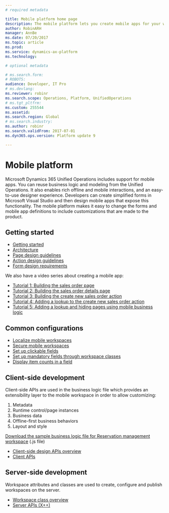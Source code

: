 ```yaml
---
# required metadata

title: Mobile platform home page
description: The mobile platform lets you create mobile apps for your workspaces.
author: RobinARH
manager: AnnBe
ms.date: 07/20/2017
ms.topic: article
ms.prod: 
ms.service: dynamics-ax-platform
ms.technology: 

# optional metadata

# ms.search.form: 
# ROBOTS: 
audience: Developer, IT Pro
# ms.devlang: 
ms.reviewer: robinr
ms.search.scope: Operations, Platform, UnifiedOperations
# ms.tgt_pltfrm: 
ms.custom: 255544
ms.assetid: 
ms.search.region: Global
# ms.search.industry: 
ms.author: robinr
ms.search.validFrom: 2017-07-01
ms.dyn365.ops.version: Platform update 9

---
```


# Mobile platform

Microsoft Dynamics 365 Unified Operations includes support for mobile apps. You can reuse business logic and modeling from the Unified Operations. It also enables rich offline and mobile interactions, and an easy-to-use designer experience. Developers can create simplified forms in Microsoft Visual Studio and then design mobile apps that expose this functionality. The mobile platform makes it easy to change the forms and mobile app definitions to include customizations that are made to the product. 

## Getting started

+ [Getting started](mobile-platform-getting-started.md) 
+ [Architecture](mobile-platform-architecture.md) 
+ [Page design guidelines](page-design-guidelines.md)
+ [Action design guidelines](action-design-guidelines.md)
+ [Form design requirements](form-design-requirements.md)

We also have a video series about creating a mobile app:

+ [Tutorial 1: Building the sales order page](https://youtu.be/PdegfBxifl8)
+ [Tutorial 2: Building the sales order details page](https://youtu.be/mF-vlbnRte0)
+ [Tutorial 3: Building the create new sales order action](https://youtu.be/VYw9oTv9t3o)
+ [Tutorial 4: Adding a lookup to the create new sales order action](https://youtu.be/eNJKd0IYmZk)
+ [Tutorial 5: Adding a lookup and hiding pages using mobile business logic](https://youtu.be/kIJKk9J8FvI)

## Common configurations

+ [Localize mobile workspaces](scenarios/localize-workspaces-on-server.md)
+ [Secure mobile workspaces](scenarios/secure-mobile-workspace.md)
+ [Set up clickable fields](scenarios/make-workspace-field-clickable.md)
+ [Set up mandatory fields through workspace classes](scenarios/make-field-mandatory.md)
+ [Display item counts in a field](scenarios/display-count-workspace.md)

## Client-side development

Client-side APIs are used in the business logic file which provides an extensibility layer to the mobile workspace in order to allow customizing:
1. Metadata
1. Runtime control/page instances
1. Business data
1. Offline-first business behaviors
1. Layout and style

[Download the sample business logic file for Reservation management workspace](https://github.com/Microsoft/Dynamics365-for-Operations-mobile-FleetManagementSamples) (.js file)

+ [Client-side design APIs overview](scenarios/client-api-design-overview.md)
+ [Client APIs](client-apis/client-apis-reference.md)

## Server-side development

Workspace attributes and classes are used to create, configure and publish workspaces on the server. 

+ [Workspace class overview](scenarios/mobile-workspace-configuration.md)
+ [Server APIs (X++)](mobile-workspace-server-apis.md)


